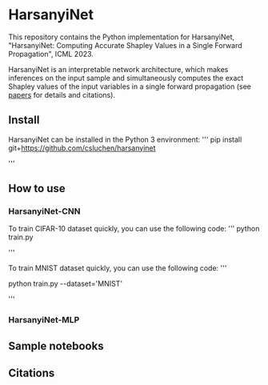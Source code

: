 # HarsanyiNet
This repository contains the Python implementation for HarsanyiNet, "HarsanyiNet: Computing Accurate Shapley Values in a Single Forward Propagation", ICML 2023.

HarsanyiNet is an interpretable network architecture, which makes inferences on the input sample and simultaneously computes the exact Shapley values of the input variables in a single forward propagation (see [papers]() for details and citations).

## Install
HarsanyiNet can be installed in the Python 3 environment:
'''
pip install git+https://github.com/csluchen/harsanyinet

'''


## How to use
### HarsanyiNet-CNN
To train CIFAR-10 dataset quickly, you can use the following code:
'''
python train.py

'''

To train MNIST dataset quickly, you can use the following code:
'''

python train.py --dataset='MNIST'

'''


### HarsanyiNet-MLP




## Sample notebooks




## Citations

